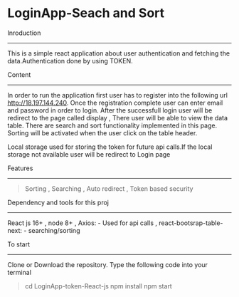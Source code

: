 # LoginApp-Seach and Sort

Inroduction
___________
This is a simple react application about user authentication and fetching the data.Authentication done by using TOKEN.

Content
________

In order to run the application first user has to  register into the following url 
http://18.197.144.240.
Once the registration complete user can  enter email and password in order to login.
After the successfull login user will be redirect to the page called display , There user will be able to view the  data table.
There are search and sort functionality implemented in this page.
Sorting will be activated when the user click on the table header.

 Local storage used for storing the token for future api calls.If the local storage not available user will be redirect to Login page
 
Features
______________
>Sorting ,
>Searching ,
>Auto redirect ,
>Token based security

Dependency and tools  for this proj
______________________
React js 16+ ,
node 8+ ,
Axios: - Used for api calls ,
react-bootsrap-table-next: - searching/sorting


To start
_________
Clone or Download the repository.
Type the following code into your terminal

>cd LoginApp-token-React-js
>npm  install
>npm start

